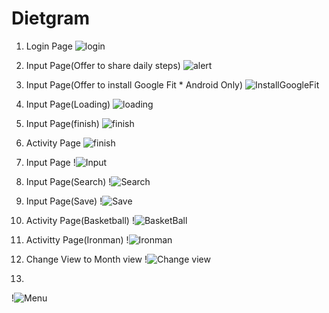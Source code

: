 # Dietgram


1. Login Page
![login](https://github.com/qwertytoki/Dietgram/blob/master/slides/LoginPage.png)


2. Input Page(Offer to share daily steps)
![alert](https://github.com/qwertytoki/Dietgram/blob/master/slides/InputPageAlert.png)


3. Input Page(Offer to install Google Fit * Android Only)
![InstallGoogleFit](https://github.com/qwertytoki/Dietgram/blob/master/slides/InstallGoogleFit.png)


4. Input Page(Loading)
![loading](https://github.com/qwertytoki/Dietgram/blob/master/slides/InputPageLoading.png)


5. Input Page(finish)
![finish](https://github.com/qwertytoki/Dietgram/blob/master/slides/finish.png)


6. Activity Page
![finish](https://github.com/qwertytoki/Dietgram/blob/master/slides/activityPage.png)


7. Input Page
!![Input](https://github.com/qwertytoki/Dietgram/blob/master/slides/activityPage.png)


8. Input Page(Search)
!![Search](https://github.com/qwertytoki/Dietgram/blob/master/slides/InputPageSearch.png)


9. Input Page(Save)
!![Save](https://github.com/qwertytoki/Dietgram/blob/master/slides/InputPageSave.png)


10. Activity Page(Basketball)
!![BasketBall](https://github.com/qwertytoki/Dietgram/blob/master/slides/activityPageBasket.png)


11. Activitty Page(Ironman)
!![Ironman](https://github.com/qwertytoki/Dietgram/blob/master/slides/ActivityPageIronman.png)

12. Change View to Month view
!![Change view](https://github.com/qwertytoki/Dietgram/blob/master/slides/ChangeView.png)

13. 
!![Menu](https://github.com/qwertytoki/Dietgram/blob/master/slides/Menu.png)


